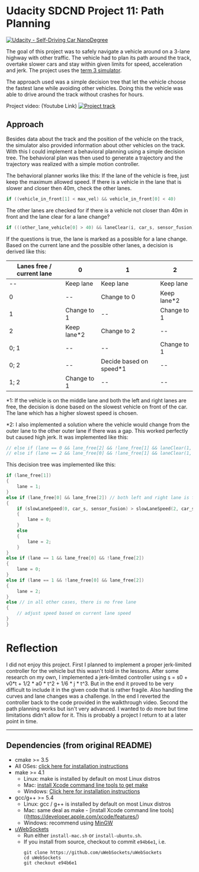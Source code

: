 # Udacity SDCND Project 11: Path Planning
[![Udacity - Self-Driving Car NanoDegree](https://s3.amazonaws.com/udacity-sdc/github/shield-carnd.svg)](http://www.udacity.com/drive)



The goal of this project was to safely navigate a vehicle around on a 3-lane highway with other traffic. The vehicle had to plan its path around the track, overtake slower cars and stay within given limits for speed, acceleration and jerk. The project uses the [term 3 simulator](https://github.com/udacity/self-driving-car-sim/releases). 

The approach used was a simple decision tree that let the vehicle choose the fastest lane while avoiding other vehicles. Doing this the vehicle was able to drive around the track without crashes for hours.

Project video: (Youtube Link)
[![Project track](https://github.com/stefancyliax/CarND-Path-Planning-Project/raw/master/pic/PP.gif)](https://www.youtube.com/watch?v=GHt7KMsX5p8)

## Approach

Besides data about the track and the position of the vehicle on the track, the simulator also provided information about other vehicles on the track. With this I could implement a behavioral planning using a simple decision tree. The behavioral plan was then used to generate a trajectory and the trajectory was realized with a simple motion controller.

The behavioral planner works like this:
If the lane of the vehicle is free, just keep the maximum allowed speed.
If there is a vehicle in the lane that is slower and closer then 40m, check the other lanes.
```cpp
if ((vehicle_in_front[1] < max_vel) && vehicle_in_front[0] < 40)
```
The other lanes are checked for if there is a vehicle not closer than 40m in front and the lane clear for a lane change?
```cpp
if (((other_lane_vehicle[0] > 40) && laneClear(i, car_s, sensor_fusion))
```
If the questions is true, the lane is marked as a possible for a lane change. Based on the current lane and the possible other lanes, a decision is derived like this: 

| Lanes free / current lane | 0           | 1                       | 2           |
|---------------------------|-------------|-------------------------|-------------|
|                        -- | Keep lane   | Keep lane               | Keep lane   |
|                         0 | --          | Change to 0             | Keep lane*2 |
|                         1 | Change to 1 | --                      | Change to 1 |
|                         2 | Keep lane*2 | Change to 2             | --          |
|                      0; 1 | --          | --                      | Change to 1 |
|                      0; 2 | --          | Decide based on speed*1 | --          |
|                      1; 2 | Change to 1 | --                      | --          |

*1: If the vehicle is on the middle lane and both the left and right lanes are free, the decision is done based on the slowest vehicle on front of the car. The lane which has a higher slowest speed is chosen.

*2: I also implemented a solution where the vehicle would change from the outer lane to the other outer lane if there was a gap. This worked perfectly but caused high jerk. It was implemented like this:

```cpp
// else if (lane == 0 && lane_free[2] && !lane_free[1] && laneClear(1, car_s, sensor_fusion)) {lane = 1;}
// else if (lane == 2 && lane_free[0] && !lane_free[1] && laneClear(1, car_s, sensor_fusion)) {lane = 1;}
```

This decision tree was implemented like this:

```cpp
if (lane_free[1])
{
    lane = 1;
}
else if (lane_free[0] && lane_free[2]) // both left and right lane is free. Decide on overall lane speed.
{
    if (slowLaneSpeed(0, car_s, sensor_fusion) > slowLaneSpeed(2, car_s, sensor_fusion))
    {
        lane = 0;
    }
    else
    {
        lane = 2;
    }
}
else if (lane == 1 && lane_free[0] && !lane_free[2])
{
    lane = 0;
}
else if (lane == 1 && !lane_free[0] && lane_free[2])
{
    lane = 2;
}
else // in all other cases, there is no free lane
{
    // adjust speed based on current lane speed
}
}
```

# Reflection
I did not enjoy this project. First I planned to implement a proper jerk-limited controller for the vehicle but this wasn't told in the lessons. After some research on my own, I implemented a jerk-limited controller using s = s0 + v0*t + 1/2 * a0 * t^2 + 1/6 * j * t^3. But in the end it proved to be very difficult to include it in the given code that is rather fragile. Also handling the curves and lane changes was a challenge. In the end I reverted the controller back to the code provided in the walkthrough video. 
Second the path planning works but isn't very advanced. I wanted to do more but time limitations didn't allow for it. 
This is probably a project I return to at a later point in time.


---

## Dependencies (from original README)

* cmake >= 3.5
 * All OSes: [click here for installation instructions](https://cmake.org/install/)
* make >= 4.1
  * Linux: make is installed by default on most Linux distros
  * Mac: [install Xcode command line tools to get make](https://developer.apple.com/xcode/features/)
  * Windows: [Click here for installation instructions](http://gnuwin32.sourceforge.net/packages/make.htm)
* gcc/g++ >= 5.4
  * Linux: gcc / g++ is installed by default on most Linux distros
  * Mac: same deal as make - [install Xcode command line tools]((https://developer.apple.com/xcode/features/)
  * Windows: recommend using [MinGW](http://www.mingw.org/)
* [uWebSockets](https://github.com/uWebSockets/uWebSockets)
  * Run either `install-mac.sh` or `install-ubuntu.sh`.
  * If you install from source, checkout to commit `e94b6e1`, i.e.
    ```
    git clone https://github.com/uWebSockets/uWebSockets 
    cd uWebSockets
    git checkout e94b6e1
    ```